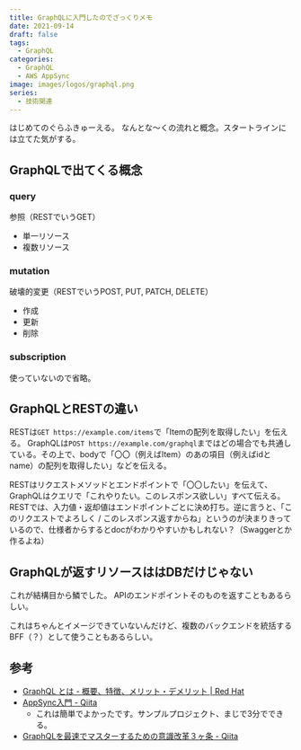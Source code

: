 ```yaml
---
title: GraphQLに入門したのでざっくりメモ
date: 2021-09-14
draft: false
tags:
  - GraphQL
categories:
  - GraphQL
  - AWS AppSync
image: images/logos/graphql.png
series:
  - 技術関連
---
```


はじめてのぐらふきゅーえる。
なんとな〜くの流れと概念。スタートラインには立てた気がする。


## GraphQLで出てくる概念

### query

参照（RESTでいうGET）

- 単一リソース
- 複数リソース


### mutation

破壊的変更（RESTでいうPOST, PUT, PATCH, DELETE）

- 作成
- 更新
- 削除

### subscription

使っていないので省略。


## GraphQLとRESTの違い

RESTは`GET https://example.com/items`で「Itemの配列を取得したい」を伝える。
GraphQLは`POST https://example.com/graphql`まではどの場合でも共通している。その上で、bodyで「〇〇（例えばItem）のあの項目（例えばidとname）の配列を取得したい」などを伝える。

RESTはリクエストメソッドとエンドポイントで「〇〇したい」を伝えて、GraphQLはクエリで「これやりたい。このレスポンス欲しい」すべて伝える。
RESTでは、入力値・返却値はエンドポイントごとに決め打ち。逆に言うと、「このリクエストでよろしく / このレスポンス返すからね」というのが決まりきっているので、仕様者からするとdocがわかりやすいかもしれない？（Swaggerとか作るよね）


## GraphQLが返すリソースははDBだけじゃない

これが結構目から鱗でした。
APIのエンドポイントそのものを返すこともあるらしい。

これはちゃんとイメージできていないんだけど、複数のバックエンドを統括するBFF（？）として使うこともあるらしい。


## 参考

- [GraphQL とは \- 概要、特徴、メリット・デメリット \| Red Hat](https://www.redhat.com/ja/topics/api/what-is-graphql)
- [AppSync入門 \- Qiita](https://qiita.com/sheep29/items/d78a5fa8109467a4ec8e#curl%E3%81%8B%E3%82%89%E3%82%82%E5%AE%9F%E8%A1%8C%E3%81%97%E3%81%A6%E3%81%BF%E3%82%8B)
  - これは簡単でよかったです。サンプルプロジェクト、まじで3分でできる。
- [GraphQLを最速でマスターするための意識改革３ヶ条 \- Qiita](https://qiita.com/jabba/items/8d77ab86641937847673)
